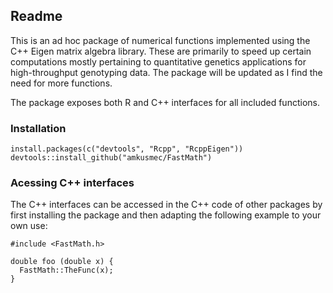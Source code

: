 ## Readme

This is an ad hoc package of numerical functions implemented using the C++ Eigen matrix algebra library. These are primarily to speed up certain computations mostly pertaining to quantitative genetics applications for high-throughput genotyping data. The package will be updated as I find the need for more functions.

The package exposes both R and C++ interfaces for all included functions.

### Installation

```
install.packages(c("devtools", "Rcpp", "RcppEigen"))
devtools::install_github("amkusmec/FastMath")
```

### Acessing C++ interfaces

The C++ interfaces can be accessed in the C++ code of other packages by first installing the package and then adapting the following example to your own use:

```
#include <FastMath.h>

double foo (double x) {
  FastMath::TheFunc(x);
}
```
